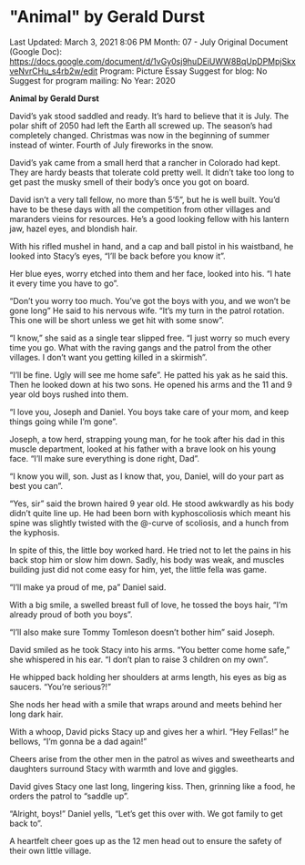 # "Animal" by Gerald Durst

Last Updated: March 3, 2021 8:06 PM
Month: 07 - July
Original Document (Google Doc): https://docs.google.com/document/d/1vGy0sj9huDEiUWW8BqUpDPMpjSkxveNvrCHu_s4rb2w/edit
Program: Picture Essay
Suggest for blog: No
Suggest for program mailing: No
Year: 2020

**Animal by Gerald Durst**

David’s yak stood saddled and ready. It’s hard to believe that it is July. The polar shift of 2050 had left the Earth all screwed up. The season’s had completely changed. Christmas was now in the beginning of summer instead of winter. Fourth of July fireworks in the snow.

David’s yak came from a small herd that a rancher in Colorado had kept. They are hardy beasts that tolerate cold pretty well. It didn’t take too long to get past the musky smell of their body’s once you got on board.

David isn’t a very tall fellow, no more than 5’5”, but he is well built. You’d have to be these days with all the competition from other villages and maranders vieins for resources. He’s a good looking fellow with his lantern jaw, hazel eyes, and blondish hair.

With his rifled mushel in hand, and a cap and ball pistol in his waistband, he looked into Stacy’s eyes, “I’ll be back before you know it”.

Her blue eyes, worry etched into them and her face, looked into his. “I hate it every time you have to go”.

“Don’t you worry too much. You’ve got the boys with you, and we won’t be gone long” He said to his nervous wife. “It’s my turn in the patrol rotation. This one will be short unless we get hit with some snow”.

“I know,” she said as a single tear slipped free. “I just worry so much every time you go. What with the raving gangs and the patrol from the other villages. I don’t want you getting killed in a skirmish”.

“I’ll be fine. Ugly will see me home safe”. He patted his yak as he said this. Then he looked down at his two sons. He opened his arms and the 11 and 9 year old boys rushed into them.

“I love you, Joseph and Daniel. You boys take care of your mom, and keep things going while I’m gone”.

Joseph, a tow herd, strapping young man, for he took after his dad in this muscle department, looked at his father with a brave look on his young face. “I’ll make sure everything is done right, Dad”.

“I know you will, son. Just as I know that, you, Daniel, will do your part as best you can”.

“Yes, sir” said the brown haired 9 year old. He stood awkwardly as his body didn’t quite line up. He had been born with kyphoscoliosis which meant his spine was slightly twisted with the @-curve of scoliosis, and a hunch from the kyphosis.

In spite of this, the little boy worked hard. He tried not to let the pains in his back stop him or slow him down. Sadly, his body was weak, and muscles building just did not come easy for him, yet, the little fella was game.

“I’ll make ya proud of me, pa” Daniel said.

With a big smile, a swelled breast full of love, he tossed the boys hair, “I’m already proud of both you boys”.

“I’ll also make sure Tommy Tomleson doesn’t bother him” said Joseph.

David smiled as he took Stacy into his arms. “You better come home safe,” she whispered in his ear. “I don’t plan to raise 3 children on my own”.

He whipped back holding her shoulders at arms length, his eyes as big as saucers. “You’re serious?!”

She nods her head with a smile that wraps around and meets behind her long dark hair.

With a whoop, David picks Stacy up and gives her a whirl. “Hey Fellas!” he bellows, “I’m gonna be a dad again!”

Cheers arise from the other men in the patrol as wives and sweethearts and daughters surround Stacy with warmth and love and giggles.

David gives Stacy one last long, lingering kiss. Then, grinning like a food, he orders the patrol to “saddle up”.

“Alright, boys!” Daniel yells, “Let’s get this over with. We got family to get back to”.

A heartfelt cheer goes up as the 12 men head out to ensure the safety of their own little village.